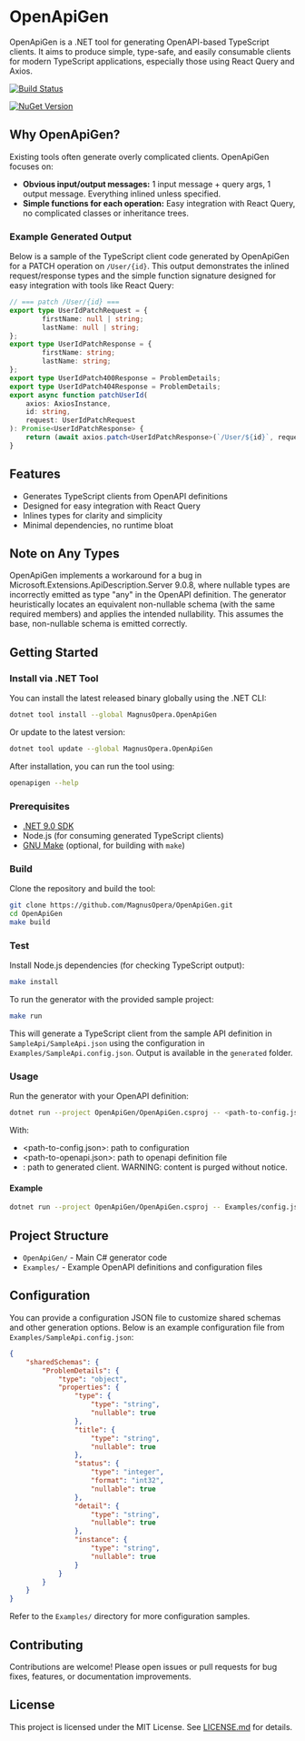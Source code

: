 # OpenApiGen

OpenApiGen is a .NET tool for generating OpenAPI-based TypeScript clients. It aims to produce simple, type-safe, and easily consumable clients for modern TypeScript applications, especially those using React Query and Axios.

[![Build Status](https://github.com/MagnusOpera/OpenApiGen/actions/workflows/build.yml/badge.svg)](https://github.com/MagnusOpera/OpenApiGen/actions)

[![NuGet Version](https://img.shields.io/nuget/v/MagnusOpera.OpenApiGen.svg)](https://www.nuget.org/packages/MagnusOpera.OpenApiGen)

## Why OpenApiGen?

Existing tools often generate overly complicated clients. OpenApiGen focuses on:

- **Obvious input/output messages:** 1 input message + query args, 1 output message. Everything inlined unless specified.
- **Simple functions for each operation:** Easy integration with React Query, no complicated classes or inheritance trees.


### Example Generated Output

Below is a sample of the TypeScript client code generated by OpenApiGen for a PATCH operation on `/User/{id}`. This output demonstrates the inlined request/response types and the simple function signature designed for easy integration with tools like React Query:

```typescript
// === patch /User/{id} ===
export type UserIdPatchRequest = {
		firstName: null | string;
		lastName: null | string;
};
export type UserIdPatchResponse = {
		firstName: string;
		lastName: string;
};
export type UserIdPatch400Response = ProblemDetails;
export type UserIdPatch404Response = ProblemDetails;
export async function patchUserId(
	axios: AxiosInstance,
	id: string,
	request: UserIdPatchRequest
): Promise<UserIdPatchResponse> {
	return (await axios.patch<UserIdPatchResponse>(`/User/${id}`, request)).data;
}
```

## Features

- Generates TypeScript clients from OpenAPI definitions
- Designed for easy integration with React Query
- Inlines types for clarity and simplicity
- Minimal dependencies, no runtime bloat

## Note on Any Types

OpenApiGen implements a workaround for a bug in Microsoft.Extensions.ApiDescription.Server 9.0.8, where nullable types are incorrectly emitted as type "any" in the OpenAPI definition. The generator heuristically locates an equivalent non-nullable schema (with the same required members) and applies the intended nullability. This assumes the base, non-nullable schema is emitted correctly.

## Getting Started

### Install via .NET Tool

You can install the latest released binary globally using the .NET CLI:

```bash
dotnet tool install --global MagnusOpera.OpenApiGen
```

Or update to the latest version:

```bash
dotnet tool update --global MagnusOpera.OpenApiGen
```

After installation, you can run the tool using:

```bash
openapigen --help
```

### Prerequisites

- [.NET 9.0 SDK](https://dotnet.microsoft.com/download)
- Node.js (for consuming generated TypeScript clients)
- [GNU Make](https://www.gnu.org/software/make/) (optional, for building with `make`)

### Build

Clone the repository and build the tool:

```bash
git clone https://github.com/MagnusOpera/OpenApiGen.git
cd OpenApiGen
make build
```


### Test
Install Node.js dependencies (for checking TypeScript output):

```bash
make install
```

To run the generator with the provided sample project:

```bash
make run
```

This will generate a TypeScript client from the sample API definition in `SampleApi/SampleApi.json` using the configuration in `Examples/SampleApi.config.json`. Output is available in the `generated` folder.

### Usage

Run the generator with your OpenAPI definition:

```bash
dotnet run --project OpenApiGen/OpenApiGen.csproj -- <path-to-config.json> <path-to-openapi.json> <output-dir>
```

With:
- <path-to-config.json>: path to configuration
- <path-to-openapi.json>: path to openapi definition file
- <output-dir>: path to generated client. WARNING: content is purged without notice.

#### Example

```bash
dotnet run --project OpenApiGen/OpenApiGen.csproj -- Examples/config.json Examples/api.json -o ./generated
```

## Project Structure

- `OpenApiGen/` - Main C# generator code
- `Examples/` - Example OpenAPI definitions and configuration files

## Configuration


You can provide a configuration JSON file to customize shared schemas and other generation options. Below is an example configuration file from `Examples/SampleApi.config.json`:

```json
{
	"sharedSchemas": {
		"ProblemDetails": {
			"type": "object",
			"properties": {
				"type": {
					"type": "string",
					"nullable": true
				},
				"title": {
					"type": "string",
					"nullable": true
				},
				"status": {
					"type": "integer",
					"format": "int32",
					"nullable": true
				},
				"detail": {
					"type": "string",
					"nullable": true
				},
				"instance": {
					"type": "string",
					"nullable": true
				}
			}
		}
	}
}
```

Refer to the `Examples/` directory for more configuration samples.

## Contributing

Contributions are welcome! Please open issues or pull requests for bug fixes, features, or documentation improvements.

## License

This project is licensed under the MIT License. See [LICENSE.md](../LICENSE.md) for details.
